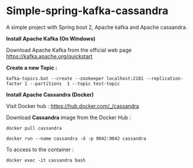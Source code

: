 # Simple-spring-kafka-cassandra
A simple project with Spring boot 2, Apache kafka and Apache cassandra.

**Install Apache Kafka (On Windows)**

Download Apache Kafka from the official web page https://kafka.apache.org/quickstart 

**Create a new Topic :**

    kafka-topics.bat --create --zookeeper localhost:2181 --replication-factor 1 --partitions  1 --topic test-topic

**Install Apache Cassandra (Docker)**

Visit Docker hub : https://hub.docker.com/_/cassandra

Download **Cassandra** image from the Docker Hub :
    
    docker pull cassandra
    
    docker run --name cassandra -d -p 9042:9042 cassandra

To access to the container : 

    docker exec -it cassandra bash

    